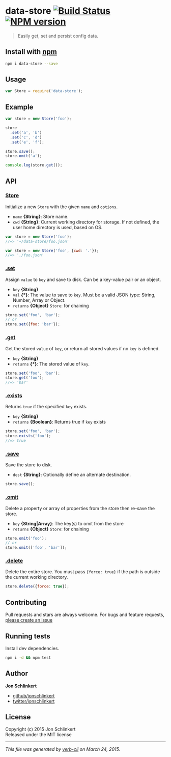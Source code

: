 # data-store  [![Build Status](https://travis-ci.org/jonschlinkert/data-store.svg)](https://travis-ci.org/jonschlinkert/data-store)  [![NPM version](https://badge.fury.io/js/data-store.svg)](http://badge.fury.io/js/data-store)

> Easily get, set and persist config data.

## Install with [npm](npmjs.org)

```bash
npm i data-store --save
```

## Usage

```js
var Store = require('data-store');
```

## Example

```js
var store = new Store('foo');

store
  .set('a', 'b')
  .set('c', 'd')
  .set('e', 'f');

store.save();
store.omit('a');

console.log(store.get());
```

## API
### [Store](./index.js#L33)

Initialize a new `Store` with the given `name` and `options`.

* `name` **{String}**: Store name.    
* `cwd` **{String}**: Current working directory for storage. If not defined, the user home directory is used, based on OS.    

```js
var store = new Store('foo');
//=> '~/data-store/foo.json'

var store = new Store('foo', {cwd: '.'});
//=> './foo.json'
```

### [.set](./index.js#L59)

Assign `value` to `key` and save to disk. Can be a key-value pair or an object.

* `key` **{String}**    
* `val` **{*}**: The value to save to `key`. Must be a valid JSON type: String, Number, Array or Object.    
* `returns` **{Object}** `Store`: for chaining  

```js
store.set('foo', 'bar');
// or
store.set({foo: 'bar'});
```

### [.get](./index.js#L89)

Get the stored `value` of `key`, or return all stored values if no `key` is defined.

* `key` **{String}**    
* `returns` **{*}**: The stored value of `key`.  

```js
store.set('foo', 'bar');
store.get('foo');
//=> 'bar'
```

### [.exists](./index.js#L110)

Returns `true` if the specified `key` exists.

* `key` **{String}**    
* `returns` **{Boolean}**: Returns true if `key` exists  

```js
store.set('foo', 'bar');
store.exists('foo');
//=> true
```

### [.save](./index.js#L124)

Save the store to disk.

* `dest` **{String}**: Optionally define an alternate destination.    

```js
store.save();
```

### [.omit](./index.js#L143)

Delete a property or array of properties from the store then re-save the store.

* `key` **{String|Array}**: The key(s) to omit from the store    
* `returns` **{Object}** `Store`: for chaining  

```js
store.omit('foo');
// or
store.omit(['foo', 'bar']);
```

### [.delete](./index.js#L165)

Delete the entire store. You must pass `{force: true}` if the path is outside the current working directory.

```js
store.delete({force: true});
```

## Contributing
Pull requests and stars are always welcome. For bugs and feature requests, [please create an issue](https://github.com/jonschlinkert/data-store/issues)

## Running tests
Install dev dependencies.

```bash
npm i -d && npm test
```

## Author

**Jon Schlinkert**
 
+ [github/jonschlinkert](https://github.com/jonschlinkert)
+ [twitter/jonschlinkert](http://twitter.com/jonschlinkert) 

## License
Copyright (c) 2015 Jon Schlinkert  
Released under the MIT license

***

_This file was generated by [verb-cli](https://github.com/assemble/verb-cli) on March 24, 2015._
<!-- deps: mocha should -->